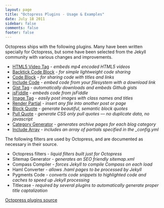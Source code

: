```yaml
---
layout: page
title: "Octopress Plugins - Usage & Examples"
date: July 18 2011
sidebar: false
comments: false
footer: false
---
```


Octopress ships with the following plugins. Many have been written specially for Octopress, but some have been selected from the Jekyll community with various changes and improvements.

- [HTML5 Video Tag](/octopress/plugins/video-tag/) - *embeds mp4 encoded HTML5 videos*
- [Backtick Code Block](/octopress/plugins/backtick-codeblock/) - *for simple lightweight code sharing*
- [Code Block](/octopress/plugins/codeblock/) - *for sharing code with titles and links*
- [Include Code](/octopress/plugins/include-code/) - *embed code from your filesystem with a download link*
- [Gist Tag](/octopress/plugins/gist-tag/) - *automatically downloads and embeds Github gists*
- [jsFiddle](/octopress/plugins/jsfiddle-tag/) - *embeds code from jsFiddle*
- [Image Tag](/octopress/plugins/image-tag/) - *easily post images with class names and titles*
- [Render Partial](/octopress/plugins/render-partial/) - *insert any file into another post or page*
- [Block Quote](/octopress/plugins/blockquote/) - *generate beautiful, semantic block quotes*
- [Pull Quote](/octopress/plugins/pullquote/) - *generate CSS only pull quotes &mdash; no duplicate data, no javascript*
- [Category Generator](/octopress/plugins/category-generator/) - *generates archive pages for each blog category*
- [Include Array](/octopress/plugins/include-array/) - *includes an array of partials specified in the _config.yml*

The following filters are used by Octopress, and are documented as necessary in their source.

- Octopress filters - *liquid filters built just for Octopress*
- Sitemap Generator - *generates an SEO friendly sitemap.xml*
- Compass Compiler - *forces Jekyll to compile Compass on each load*
- Haml Converter - *allows .haml pages to be processed by Jekyll*
- Pygments Code - *converts code snippets to highlighted code and caches to speed up Jekyll processing*
- Titlecase - *required by several plugins to automatically generate proper title captalization*

[Octopress plugins source](https://github.com/imathis/octopress/tree/master/plugins)
